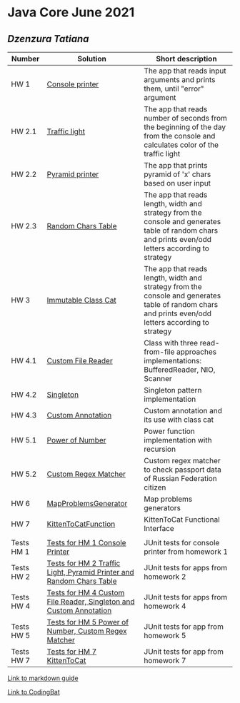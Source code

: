# Java Core June 2021

## *Dzenzura Tatiana*

| Number | Solution  | Short description
| --- | --- | --- |
| HW 1 | [Console printer](https://github.com/NikolaevArtem/Java_Core_June_2021/tree/feature/TatianaDzenzura/src/main/java/homework_1) | The app that reads input arguments and prints them, until "error" argument |
| HW 2.1 | [Traffic light](https://github.com/NikolaevArtem/Java_Core_June_2021/tree/feature/TatianaDzenzura/src/main/java/homework_2/traffic_light) | The app that reads number of seconds from the beginning of the day from the console and calculates color of the traffic light |
| HW 2.2 | [Pyramid printer](https://github.com/NikolaevArtem/Java_Core_June_2021/tree/feature/TatianaDzenzura/src/main/java/homework_2/pyramid_printer) | The app that prints pyramid of 'x' chars based on user input |
| HW 2.3 | [Random Chars Table](https://github.com/NikolaevArtem/Java_Core_June_2021/tree/feature/TatianaDzenzura/src/main/java/homework_2/random_chars_table) | The app that reads length, width and strategy from the console and generates table of random chars and prints even/odd letters according to strategy |
| HW 3 | [Immutable Class Cat](https://github.com/NikolaevArtem/Java_Core_June_2021/tree/feature/TatianaDzenzura/src/main/java/homework_3) | The app that reads length, width and strategy from the console and generates table of random chars and prints even/odd letters according to strategy |
| HW 4.1 | [Custom File Reader](https://github.com/NikolaevArtem/Java_Core_June_2021/tree/feature/TatianaDzenzura/src/main/java/homework_4/custom_file_reader) | Class with three read-from-file approaches implementations: BufferedReader, NIO, Scanner |
| HW 4.2 | [Singleton](https://github.com/NikolaevArtem/Java_Core_June_2021/tree/feature/TatianaDzenzura/src/main/java/homework_4/singleton) | Singleton pattern implementation |
| HW 4.3 | [Custom Annotation](https://github.com/NikolaevArtem/Java_Core_June_2021/tree/feature/TatianaDzenzura/src/main/java/homework_4/custom_annotation) | Custom annotation and its use with class cat |
| HW 5.1 | [Power of Number](https://github.com/NikolaevArtem/Java_Core_June_2021/tree/feature/TatianaDzenzura/src/main/java/homework_5/power_of_number) | Power function implementation with recursion |
| HW 5.2 | [Custom Regex Matcher](https://github.com/NikolaevArtem/Java_Core_June_2021/tree/feature/TatianaDzenzura/src/main/java/homework_5/custom_regex_matcher) | Custom regex matcher to check passport data of Russian Federation citizen |
| HW 6 | [MapProblemsGenerator](https://github.com/NikolaevArtem/Java_Core_June_2021/tree/feature/TatianaDzenzura/src/main/java/homework_6) | Map problems generators |
| HW 7 | [KittenToCatFunction](https://github.com/NikolaevArtem/Java_Core_June_2021/tree/feature/TatianaDzenzura/src/main/java/homework_7) | KittenToCat Functional Interface |
| |  | |
| Tests HM 1 | [Tests for HM 1 Console Printer](https://github.com/NikolaevArtem/Java_Core_June_2021/tree/feature/TatianaDzenzura/src/test/java/homework_1) | JUnit tests for console printer from homework 1 |
| Tests HW 2 | [Tests for HM 2 Traffic Light, Pyramid Printer and Random Chars Table](https://github.com/NikolaevArtem/Java_Core_June_2021/tree/feature/TatianaDzenzura/src/test/java/homework_2) | JUnit tests for apps from homework 2 |
| Tests HW 4 | [Tests for HM 4 Custom File Reader, Singleton and Custom Annotation](https://github.com/NikolaevArtem/Java_Core_June_2021/tree/feature/TatianaDzenzura/src/test/java/homework_4) | JUnit tests for apps from homework 4 |
| Tests HW 5 | [Tests for HM 5 Power of Number, Custom Regex Matcher](https://github.com/NikolaevArtem/Java_Core_June_2021/tree/feature/TatianaDzenzura/src/test/java/homework_5) | JUnit tests for app from homework 5 |
| Tests HW 7 | [Tests for HM 7 KittenToCat](https://github.com/NikolaevArtem/Java_Core_June_2021/tree/feature/TatianaDzenzura/src/test/java/homework_7) | JUnit tests for app from homework 7 |

[Link to markdown guide](https://github.com/adam-p/markdown-here/wiki/Markdown-Cheatsheet)

[Link to CodingBat](https://codingbat.com/done?user=tatiana22d@gmail.com&tag=53255552)